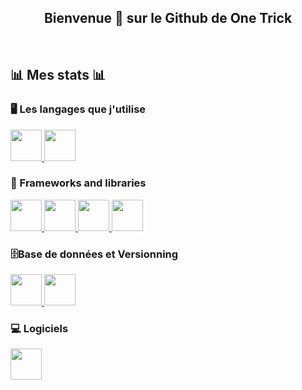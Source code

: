 <h2 align="center">
  Bienvenue 🐰 sur le Github de One Trick
</h2>
<br/>
  
## 📊 Mes stats 📊


### 🖥️ Les langages que j'utilise

<p>
  <a href="#">
    <img src="https://cdn.jsdelivr.net/gh/devicons/devicon@latest/icons/javascript/javascript-original.svg" width="50"/>
  </a>
  <a href="#">
    <img src="https://cdn.jsdelivr.net/gh/devicons/devicon@latest/icons/csharp/csharp-original.svg" width="50"/>
  </a>
</p>

### 🧩 Frameworks and libraries

<p>
    <a href="#">
    <img src="https://cdn.jsdelivr.net/gh/devicons/devicon@latest/icons/react/react-original.svg" width="50"/>
  </a>
    <a href="#">
    <img src="https://cdn.jsdelivr.net/gh/devicons/devicon@latest/icons/angular/angular-original.svg" width="50"/>
  </a>
  <a href="#">
    <img src="https://cdn.jsdelivr.net/gh/devicons/devicon@latest/icons/bootstrap/bootstrap-original.svg" width="50"/>
  </a>
  <a href="#">
    <img src="https://cdn.jsdelivr.net/gh/devicons/devicon@latest/icons/wordpress/wordpress-original.svg" width="50"/>
  </a>
</p>

### 🗄️Base de données et Versionning

<p>
  <a href="#">
    <img src="https://cdn.jsdelivr.net/gh/devicons/devicon@latest/icons/github/github-original.svg" width="50"/>
  </a>
  <a href="#">
    <img src="https://cdn.jsdelivr.net/gh/devicons/devicon@latest/icons/mysql/mysql-original.svg" width="50"/>
  </a>
</p>

### 💻 Logiciels

<p>
  <a href="#">
    <img src="https://cdn.jsdelivr.net/gh/devicons/devicon@latest/icons/unity/unity-original.svg" width="50"/>
  </a>
</p>
